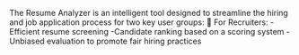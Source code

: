 The Resume Analyzer is an intelligent tool designed to streamline the hiring and job application process for two key user groups:
👔 For Recruiters:
      -Efficient resume screening
      -Candidate ranking based on a scoring system
      -Unbiased evaluation to promote fair hiring practices
